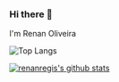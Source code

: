 ### Hi there 👋

I'm Renan Oliveira

![Top Langs](https://github-readme-stats.vercel.app/api/top-langs/?username=renanregis&hide=TeX&layout=compact)

[![renanregis's github stats](https://github-readme-stats.vercel.app/api?username=renanregis)](https://github.com/anuraghazra/github-readme-stats)
